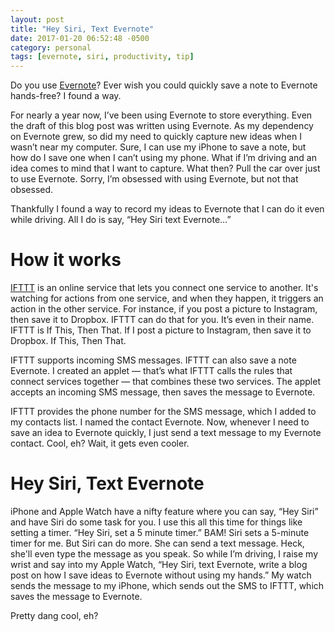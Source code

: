 ```yaml
---
layout: post
title: "Hey Siri, Text Evernote"
date: 2017-01-20 06:52:48 -0500
category: personal
tags: [evernote, siri, productivity, tip]
---
```

Do you use [Evernote][2]? Ever wish you could quickly save a note to Evernote hands-free? I found a way.

For nearly a year now, I’ve been using Evernote to store everything. Even the draft of this blog post was written using Evernote. As my dependency on Evernote grew, so did my need to quickly capture new ideas when I wasn’t near my computer. Sure, I can use my iPhone to save a note, but how do I save one when I can’t using my phone. What if I’m driving and an idea comes to mind that I want to capture. What then? Pull the car over just to use Evernote. Sorry, I’m obsessed with using Evernote, but not that obsessed. 

Thankfully I found a way to record my ideas to Evernote that I can do it even while driving. All I do is say, “Hey Siri text Evernote…”

# How it works

[IFTTT][1] is an online service that lets you connect one service to another. It's watching for actions from one service, and when they happen, it triggers an action in the other service. For instance, if you post a picture to Instagram, then save it to Dropbox. IFTTT can do that for you. It’s even in their name. IFTTT is If This, Then That. If I post a picture to Instagram, then save it to Dropbox. If This, Then That.

IFTTT supports incoming SMS messages. IFTTT can also save a note Evernote. I created an applet — that’s what IFTTT calls the rules that connect services together — that combines these two services. The applet accepts an incoming SMS message, then saves the message to Evernote. 

IFTTT provides the phone number for the SMS message, which I added to my contacts list. I named the contact Evernote. Now, whenever I need to save an idea to Evernote quickly, I just send a text message to my Evernote contact. Cool, eh? Wait, it gets even cooler.

# Hey Siri, Text Evernote

iPhone and Apple Watch have a nifty feature where you can say, “Hey Siri” and have Siri do some task for you. I use this all this time for things like setting a timer. “Hey Siri, set a 5 minute timer.” BAM! Siri sets a 5-minute timer for me. But Siri can do more. She can send a text message. Heck, she'll even type the message as you speak. So while I’m driving, I raise my wrist and say into my Apple Watch, “Hey Siri, text Evernote, write a blog post on how I save ideas to Evernote without using my hands.” My watch sends the message to my iPhone, which sends out the SMS to IFTTT, which saves the message to Evernote. 

Pretty dang cool, eh?

[1]: https://ifttt.com/
[2]: https://evernote.com

